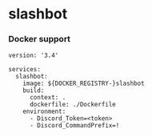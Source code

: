 # slashbot


### Docker support

```docker
version: '3.4'

services:
  slashbot:
    image: ${DOCKER_REGISTRY-}slashbot
    build:
      context: .
      dockerfile: ./Dockerfile
    environment: 
      - Discord_Token=<token>
      - Discord_CommandPrefix=!
```